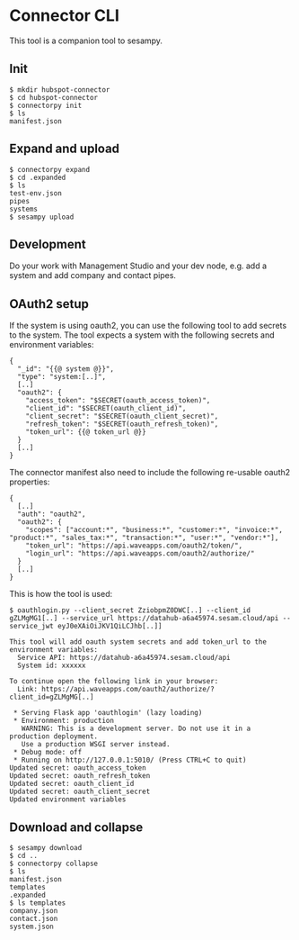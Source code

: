 # Connector CLI

This tool is a companion tool to sesampy.

## Init
```commandline
$ mkdir hubspot-connector
$ cd hubspot-connector
$ connectorpy init
$ ls
manifest.json
```

## Expand and upload
```commandline
$ connectorpy expand
$ cd .expanded
$ ls
test-env.json
pipes
systems
$ sesampy upload
```

## Development
Do your work with Management Studio and your dev node, e.g. add a system and add company and contact pipes.


## OAuth2 setup
If the system is using oauth2, you can use the following tool to add secrets to the system. The tool expects a system with the following secrets and environment variables:
```
{
  "_id": "{{@ system @}}",
  "type": "system:[..]",
  [..]
  "oauth2": {
    "access_token": "$SECRET(oauth_access_token)",
    "client_id": "$SECRET(oauth_client_id)",
    "client_secret": "$SECRET(oauth_client_secret)",
    "refresh_token": "$SECRET(oauth_refresh_token)",
    "token_url": {{@ token_url @}}
  }
  [..]
}
```
The connector manifest also need to include the following re-usable oauth2 properties:
```
{
  [..]
  "auth": "oauth2",
  "oauth2": {
    "scopes": ["account:*", "business:*", "customer:*", "invoice:*", "product:*", "sales_tax:*", "transaction:*", "user:*", "vendor:*"],
    "token_url": "https://api.waveapps.com/oauth2/token/",
    "login_url": "https://api.waveapps.com/oauth2/authorize/"
  }
  [..]
}
```
This is how the tool is used:
```commandline
$ oauthlogin.py --client_secret ZziobpmZ0DWC[..] --client_id gZLMgMG1[..] --service_url https://datahub-a6a45974.sesam.cloud/api --service_jwt eyJ0eXAiOiJKV1QiLCJhb[..]]

This tool will add oauth system secrets and add token_url to the environment variables:
  Service API: https://datahub-a6a45974.sesam.cloud/api
  System id: xxxxxx

To continue open the following link in your browser:
  Link: https://api.waveapps.com/oauth2/authorize/?client_id=gZLMgMG[..]

 * Serving Flask app 'oauthlogin' (lazy loading)
 * Environment: production
   WARNING: This is a development server. Do not use it in a production deployment.
   Use a production WSGI server instead.
 * Debug mode: off
 * Running on http://127.0.0.1:5010/ (Press CTRL+C to quit)
Updated secret: oauth_access_token
Updated secret: oauth_refresh_token
Updated secret: oauth_client_id
Updated secret: oauth_client_secret
Updated environment variables
```

## Download and collapse
```commandline
$ sesampy download
$ cd ..
$ connectorpy collapse
$ ls
manifest.json
templates
.expanded
$ ls templates
company.json
contact.json
system.json
```
